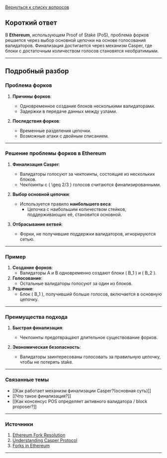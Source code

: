 [Вернуться к списку вопросов](3.%20Список%20вопросов)
## Короткий ответ

В **Ethereum**, использующем Proof of Stake (PoS), проблема форков решается через выбор основной цепочки на основе голосования валидаторов. Финализация достигается через механизм Casper, где блоки с достаточным количеством голосов становятся необратимыми.

---

## Подробный разбор

### Проблема форков

1. **Причины форков**:
   - Одновременное создание блоков несколькими валидаторами.
   - Задержки в передаче данных между узлами.

2. **Последствия форков**:
   - Временные разделения цепочки.
   - Возможные атаки с двойным списанием.

---

### Решение проблемы форков в Ethereum

1. **Финализация Casper**:
   - Валидаторы голосуют за чекпоинты, состоящие из нескольких блоков.
   - Чекпоинты с \( \geq 2/3 \) голосов считаются финализированными.

2. **Выбор основной цепочки**:
   - Используется правило **наибольшего веса**:
     - Цепочка с наибольшим количеством стейков, поддерживающих её, становится основной.

3. **Отбрасывание ветвей**:
   - Форки, не получившие поддержки валидаторов, игнорируются сетью.

---

### Пример

1. **Создание форков**:
   - Валидаторы A и B одновременно создают блоки \( B_1 \) и \( B_2 \).
2. **Голосование**:
   - Остальные валидаторы голосуют за один из блоков.
3. **Решение**:
   - Блок \( B_1 \), получивший больше голосов, включается в основную цепочку.

---

### Преимущества подхода

1. **Быстрая финализация**:
   - Чекпоинты предотвращают длительное существование форков.

2. **Экономическая безопасность**:
   - Валидаторы заинтересованы голосовать за правильную цепочку, чтобы не потерять stake.

---

### Связанные темы

- [[Как работает механизм финализации Сasper?(основная суть)]]
- [[Что такое финализация?]]
- [[Как консенсус POS определяет активного валидатора / block proposer?]]

---

### Источники

1. [Ethereum Fork Resolution](https://ethereum.org/en/developers/docs/consensus-mechanisms/pos/)
2. [Understanding Casper Protocol](https://ethereum.org/en/developers/docs/consensus-mechanisms/casper/)
3. [Forks in Ethereum](https://www.coindesk.com/learn/what-is-a-ethereum-fork/)

---
